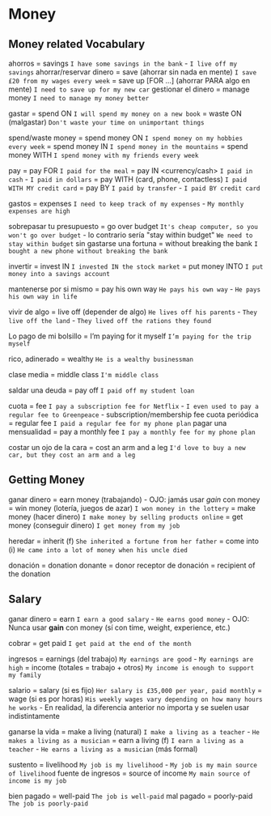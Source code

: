 # Money


## Money related Vocabulary

ahorros = savings `I have some savings in the bank` - `I live off my savings`
ahorrar/reservar dinero
    = save (ahorrar sin nada en mente) `I save £20 from my wages every week`
    = save up [FOR ...] (ahorrar PARA algo en mente) `I need to save up for my new car`
gestionar el dinero = manage money `I need to manage my money better`

gastar
    = spend <sthing> ON  `I will spend my money on a new book`
    = waste <sthing> ON (malgastar) `Don't waste your time on unimportant things`

spend/waste  money <preposition>
    = spend money ON <thing> `I spend money on my hobbies every week`
    = spend money IN <place> `I spend money in the mountains`
    = spend money WITH <sbody> `I spend money with my friends every week`

pay
    = pay FOR <product> `I paid for the meal`
    = pay IN <currency/cash> `I paid in cash` - `I paid in dollars`
    = pay WITH <device> (card, phone, contactless) `I paid WITH MY credit card`
    = pay BY <method> `I paid by transfer` - `I paid BY credit card`

gastos = expenses `I need to keep track of my expenses` - `My monthly expenses are high`

sobrepasar tu presupuesto
    = go over budget `It's cheap computer, so you won't go over budget`
        - lo contrario sería "stay within budget" `We need to stay within budget`
sin gastarse una fortuna
    = without breaking the bank `I bought a new phone without breaking the bank`

invertir
    = invest IN `I invested IN the stock market`
    = put money INTO `I put money into a savings account`

mantenerse por si mismo
    = pay his own way `He pays his own way` - `He pays his own way in life`

vivir de algo = live off (depender de algo) `He lives off his parents` - `They live off the land` - `They lived off the rations they found`

Lo pago de mi bolsillo
    = I’m paying for it myself `I’m paying for the trip myself`


rico, adinerado = wealthy `He is a wealthy businessman`

clase media = middle class `I'm middle class`

saldar una deuda = pay off `I paid off my student loan`

cuota = fee `I pay a subscription fee for Netflix` - `I even used to pay a regular fee to Greenpeace`
    - subscription/membership fee
cuota periódica = regular fee `I paid a regular fee for my phone plan`
pagar una mensualidad = pay a monthly fee `I pay a monthly fee for my phone plan`

costar un ojo de la cara
    = cost an arm and a leg `I'd love to buy a new car, but they cost an arm and a leg`

## Getting Money

ganar dinero
    = earn money (trabajando)
        - OJO: jamás usar _gain_ con money
    = win money (lotería, juegos de azar) `I won money in the lottery`
    = make money (hacer dinero) `I make money by selling products online`
    = get money (conseguir dinero) `I get money from my job`

heredar
    = inherit (f) `She inherited a fortune from her father`
    = come into (i) `He came into a lot of money when his uncle died`

donación = donation
donante = donor
receptor de donación = recipient of the donation

## Salary

ganar dinero = earn `I earn a good salary` - `He earns good money`
    - OJO: Nunca usar **gain** con money (sí con time, weight, experience, etc.)

cobrar = get paid `I get paid at the end of the month`

ingresos
    = earnings (del trabajo) `My earnings are good` - `My earnings are high`
    = income (totales = trabajo + otros) `My income is enough to support my family`

salario
    = salary (si es fijo) `Her salary is £35,000 per year, paid monthly`
    = wage (si es por horas) `His weekly wages vary depending on how many hours he works`
        - En realidad, la diferencia anterior no importa y se suelen usar indistintamente

ganarse la vida
    = make a living (natural) `I make a living as a teacher` - `He makes a living as a musician`
    = earn a living (f) `I earn a living as a teacher` - `He earns a living as a musician` (más formal)

sustento = livelihood `My job is my livelihood` - `My job is my main source of livelihood`
fuente de ingresos = source of income `My main source of income is my job`

bien pagado = well-paid `The job is well-paid`
mal pagado = poorly-paid `The job is poorly-paid`
